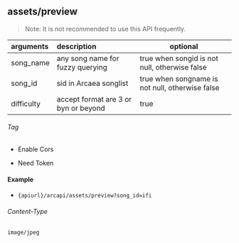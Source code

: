 ## assets/preview

> Note: It is not recommended to use this API frequently.

| arguments  | description                          | optional                                        |
|:-----------|:-------------------------------------|-------------------------------------------------|
| song_name  | any song name for fuzzy querying     | true when songid is not null, otherwise false   |
| song_id    | sid in Arcaea songlist               | true when songname is not null, otherwise false |
| difficulty | accept format are 3 or byn or beyond | true                                            |

###### Tag

* Enable Cors

* Need Token

#### Example

+ `{apiurl}/arcapi/assets/preview?song_id=ifi`

###### Content-Type

```
image/jpeg
```